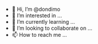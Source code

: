 - 👋 Hi, I’m @dondimo
- 👀 I’m interested in ...
- 🌱 I’m currently learning ...
- 💞️ I’m looking to collaborate on ...
- 📫 How to reach me ...

<!---
dondimo/dondimo is a ✨ special ✨ repository because its `README.md` (this file) appears on your GitHub profile.
You can click the Preview link to take a look at your changes.
--->
